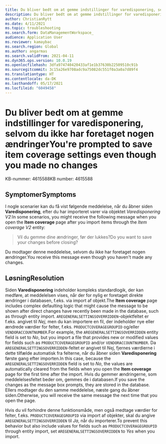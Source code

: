 ```yaml
---
title: Du bliver bedt om at gemme indstillinger for varedisponering, selvom du ikke har foretaget nogen ændringer
description: Du bliver bedt om at gemme indstillinger for varedisponering, selvom du ikke har foretaget nogen ændringer.
author: ChristianRytt
ms.date: 4/11/2021
ms.topic: troubleshooting
ms.search.form: DataManagementWorkspace_
audience: Application User
ms.reviewer: kamaybac
ms.search.region: Global
ms.author: angarmas
ms.search.validFrom: 2021-04-11
ms.dyn365.ops.version: 10.0.19
ms.openlocfilehash: 3dfa974740420433af1e1b37630b22509510c91b
ms.sourcegitcommit: 3c15a26e9708adc9a75082dc551f0a3a0a7d89f4
ms.translationtype: HT
ms.contentlocale: da-DK
ms.lasthandoff: 05/17/2021
ms.locfileid: "6049458"
---
```

# <a name="youre-prompted-to-save-item-coverage-settings-even-though-you-made-no-changes"></a><span data-ttu-id="43f04-103">Du bliver bedt om at gemme indstillinger for varedisponering, selvom du ikke har foretaget nogen ændringer</span><span class="sxs-lookup"><span data-stu-id="43f04-103">You're prompted to save item coverage settings even though you made no changes</span></span>

<span data-ttu-id="43f04-104">KB-nummer: 4615588</span><span class="sxs-lookup"><span data-stu-id="43f04-104">KB number: 4615588</span></span>

## <a name="symptoms"></a><span data-ttu-id="43f04-105">Symptomer</span><span class="sxs-lookup"><span data-stu-id="43f04-105">Symptoms</span></span>

<span data-ttu-id="43f04-106">I nogle scenarier kan du få vist følgende meddelelse, når du åbner siden **Varedisponering**, efter du har importeret varer via objektet *Varedisponering V2*:</span><span class="sxs-lookup"><span data-stu-id="43f04-106">In some scenarios, you might receive the following message when you open the **Item coverage** page after you import items through the *Item coverage V2* entity:</span></span>

> <span data-ttu-id="43f04-107">Vil du gemme dine ændringer, før der lukkes?</span><span class="sxs-lookup"><span data-stu-id="43f04-107">Do you want to save your changes before closing?</span></span>

<span data-ttu-id="43f04-108">Du modtager denne meddelelse, selvom du ikke har foretaget nogen ændringer.</span><span class="sxs-lookup"><span data-stu-id="43f04-108">You receive this message even though you haven't made any changes.</span></span>

## <a name="resolution"></a><span data-ttu-id="43f04-109">Løsning</span><span class="sxs-lookup"><span data-stu-id="43f04-109">Resolution</span></span>

<span data-ttu-id="43f04-110">Siden **Varedisponering** indeholder kompleks standardlogik, der kan medføre, at meddelelsen vises, når der for nylig er foretaget direkte ændringer i databasen, f.eks. via import af objekt.</span><span class="sxs-lookup"><span data-stu-id="43f04-110">The **Item coverage** page includes complex defaulting logic that might cause the message to be shown after direct changes have recently been made in the database, such as through entity import.</span></span> <span data-ttu-id="43f04-111">`AREGENERALSETTINGSOVERRIDDEN`-objektfeltet er f.eks. angivet til *Nej*, men du kan importere en fil, der indeholder nye eller ændrede værdier for felter, f.eks. `PRODUCTCOVERAGEGROUPID` og/eller `VENDORACCOUNTNUMBER`.</span><span class="sxs-lookup"><span data-stu-id="43f04-111">For example, the `AREGENERALSETTINGSOVERRIDDEN` entity field is set to *No*, but you import a file that provides new or modified values for fields such as `PRODUCTCOVERAGEGROUPID` and/or `VENDORACCOUNTNUMBER`.</span></span> <span data-ttu-id="43f04-112">Da `AREGENERALSETTINGSOVERRIDDEN`-feltet er angivet til *Nej*, fjernes værdierne i dette tilfælde automatisk fra felterne, når du åbner siden **Varedisponering** første gang efter importen.</span><span class="sxs-lookup"><span data-stu-id="43f04-112">In this case, because the `AREGENERALSETTINGSOVERRIDDEN` field is set to *No*, the values are automatically cleared from the fields when you open the **Item coverage** page for the first time after the import.</span></span> <span data-ttu-id="43f04-113">Hvis du gemmer ændringerne, som meddelelsesfeltet beder om, gemmes de i databasen.</span><span class="sxs-lookup"><span data-stu-id="43f04-113">If you save the changes as the message box prompts, they are stored in the database.</span></span> <span data-ttu-id="43f04-114">Ellers modtager du den samme meddelelse, næste gang du åbner siden.</span><span class="sxs-lookup"><span data-stu-id="43f04-114">Otherwise, you will receive the same message the next time that you open the page.</span></span>

<span data-ttu-id="43f04-115">Hvis du vil forhindre denne funktionsmåde, men også medtage værdier for felter, f.eks. `PRODUCTCOVERAGEGROUPID` via import af objekter, skal du angive `AREGENERALSETTINGSOVERRIDDEN` til *Ja*, når du importerer.</span><span class="sxs-lookup"><span data-stu-id="43f04-115">To prevent this behavior but also include values for fields such as `PRODUCTCOVERAGEGROUPID` through entity import, set `AREGENERALSETTINGSOVERRIDDEN` to *Yes* when you import.</span></span>
